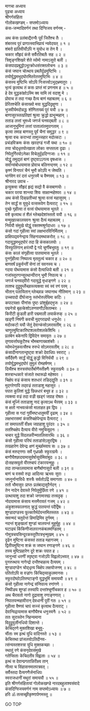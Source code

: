 मागचा अध्याय  
पुढचा अध्याय  
श्रीगर्गसंहिता  
गोलोकखण्डम् - सप्तमोऽध्यायः  
कंस-जन्मादिवर्णनं तथा दिग्विजय वर्णनम् -  
  
अथ कंसः प्रलंबाद्यैरन्यैः पूर्वं जितैश्च तैः ।  
शंबरस्य पुरं प्रागात्स्वाभिप्रायं न्यवेदयत् ॥ १ ॥  
शंबरो ह्यतिवीर्योऽपि न युयोध स तेन वै ।  
चकार सौहृदं कंसे सर्वैरतिबलैः सह ॥ २ ॥  
त्रिशृङ्गशिखरे शेते व्योमो नामाऽसुरो बली ।  
कंसपादप्रबुद्धोऽभूत्क्रोधसंरक्तलोचनः ॥ ३ ॥  
कंसं जघान चोत्थाय प्रबलैर्दृढमुष्टिभिः ।  
तयोर्युद्धमभूद्‌घोरमितरेतरमुष्टिभिः ॥ ४ ॥  
कंसस्य मुष्टिभिः सोऽपि निःसत्त्वोऽभूद्‌भ्रमातुरः ।  
भृत्यं कृत्वाथ तं कसः प्राप्तं मां प्रणनाम ह ॥ ५ ॥  
हे देव युद्धकांक्षोऽस्मि क्व यामि त्वं वदाशु मे ।  
प्रोवाच तं तदा गच्छ दैत्य बाणं महाबलम् ॥ ६ ॥  
प्रेरितश्चेति कंसाख्यो मया युद्धदिदृक्षुणा ।  
भुजवीर्यमदोन्नद्धः शोणिताख्यं पुरं ययौ ॥ ७ ॥  
बाणासुरस्तत्प्रतिज्ञां श्रुत्वा क्रुद्धो ह्यभून्महान् ।  
तताड लत्तां भूमध्ये जगर्ज घनवद्‌बली ॥ ८ ॥  
आजानुभूमिगां लत्तां पातालांतमुपागताम् ।  
कृत्वा तमाह बाणस्तु पूर्वं चैनां समुद्धर ॥ ९ ॥  
श्रृत्वा वचः कराभ्यां तामुज्जहार मदोत्कटः ।  
प्रचंडविक्रमः कंसः खरदण्डं गजौ यथा ॥ १० ॥  
तया चोद्‌धृतयोत्खाता लोकाः सप्ततला दृढाः ।  
निपेतुर्गिरयोऽनेका विचेलुर्दृढदिग्गजाः ॥ ११ ॥  
योद्धुं तमुद्यतं बाणं दृष्ट्वाऽऽगत्य वृषध्वजः ।  
सर्वान्संबोधयामास प्रोवाच बलिनन्दनम् ॥ १२ ॥  
कृष्णं विनापरं चैनं भूमौ कोऽपि न जेष्यति ।  
भार्गवेण वरं दत्तं धनुरस्मै च वैष्णवम् ॥ १३ ॥  
श्रीनारद उवाच -  
इत्युक्त्वा सौहृदं हृद्यं सद्यो वै कंसबाणयोः ।  
चकार परया शान्त्या शिवः साक्षान्महेश्वरः ॥ १४ ॥  
अथ कंसो दिक्‌प्रतीच्यां श्रुत्वा वत्सं महासुरम् ।  
तेन सार्द्धं स युयुधे वत्सरूपेण दैत्यराट् ॥ १५ ॥  
पुच्छे गृहीत्वा तं वत्सं पोथयामास भूतले ।  
वशे कृत्वाथ तं शैलं म्लेच्छदेशांस्ततो ययौ ॥ १६ ॥  
मन्मुखात्कालयवनः श्रुत्वा दैत्यं महाबलम् ।  
निर्ययौ संमुखे योद्धुं रक्तश्मश्रुर्गदाधरः ॥ १७ ॥  
कंसो गदां गृहीत्वा स्वां लक्षभारविनिर्मिताम् ।  
प्राक्षिपद्यवनेन्द्राय सिंहनादमथाकरोत् ॥ १८ ॥  
गदायुद्धमभूद्‌घोरं तदा हि कंसकालयोः ।  
विस्फुलिंगान् क्षरंत्यौ द्वे गदे चूर्णीबभूवतुः ॥ १९ ॥  
कंसः कालं संगृहीत्वा पातयामास भूतले ।  
पुनर्गृहीत्वा निष्पात्य मृततुल्यं चकार ह ॥ २० ॥  
बाणवर्षं प्रकुर्वन्तीं सेनां तां यवनस्य च ।  
गदया पोथयामास कंसो दैत्याधिपो बली ॥ २१ ॥  
गजांस्तुरगान्सुरथान्वीरान् भूमौ निपात्य च ।  
जगर्ज घनवद्‌वीरो गदायुद्धे मृधाङ्गणे ॥ २२ ॥  
ततश्च दुद्रुवुर्म्लेच्छास्त्यक्त्वा स्वं स्वं रणं परम् ।  
भीतान् पलायितान् म्लेच्छान्न जघानाथ नीतिमान् ॥ २३ ॥  
उच्चपादो दीर्घजानुः स्तंभोरुर्लघिमा कटिः ।  
कपाटवक्षाः पीनांसः पुष्टः प्रांशुर्बृहद्‌भुजः ॥ २४ ॥  
पद्मनेत्रो बृहत्केशोऽरुणवर्णोऽसिताम्बरः ।  
किरीटी कुंडली हारी पद्ममाली लयार्करुक् ॥ २५ ॥  
खड्गी निषंगी कवची मुद्‌गराढ्यो धनुर्धरः ।  
मदोत्कटो ययौ जेतुं देवान्कंसोऽमरावतीम् ॥ २६ ॥  
चाणूरमुष्टिकारिष्टशलतोशलकेशिभिः ।  
प्रलंबेन बकेनापि द्विविदेन समावृतः ॥ २७ ॥  
तृणावर्त्ताघकूटैश्च भौमबाणाख्यशंबरैः ।  
व्योमधेनुकवत्सैश्च रुरुधे सोऽमरावतीम् ॥ २८ ॥  
कंसादीनागतान्दृष्ट्वा शक्रो देवाधिपः स्वराट् ।  
सर्वैर्देवणैः सार्द्धं योद्धुं कृद्धो विनिर्ययौ ॥ २९ ॥  
तयोर्युद्धमभूद्‌घोरं तुमुलं रोमहर्षणम् ।  
दिव्यैश्च शस्त्रसंघातैर्बाणैस्तीक्ष्णैः स्फुरत्प्रभैः ॥ ३० ॥  
शस्त्रान्धकारे संजाते रथारूढो महेश्वरः ।  
चिक्षेप वज्रं कंसाय शतधारं तडिद्‌द्युति ॥ ३१ ॥  
मुद्‌गरेणापि तद्‌वज्रं तताडाशु महासुरः ।  
पपात कुलिशं युद्धे छिन्नधारं बभूव ह ॥ ३२ ॥  
त्यक्त्वा वज्रं तदा वज्री खड्‌गं जग्राह रोषतः ।  
कंसं मूर्ध्नि तताडाशु नादं कृत्वाऽथ भैरवम् ॥ ३३ ॥  
स क्षतो नाभवत्कंसो मालाहत इव द्विपः ।  
गृहीत्वा स गदां गुर्वीमष्टधातुमयीं दृढाम् ॥ ३४ ॥  
लक्षभारसमां कंसश्चिक्षेपेन्द्राय दैत्यराट् ।  
तां समापततीं वीक्ष्य जग्राहाशु पुरंदरः ॥ ३५ ॥  
ततश्चिक्षेप दैत्याय वीरो नमुचिसूदनः ।  
चचार युद्धे विदलन्नरीन्मातलिसारथिः ॥ ३६ ॥  
कंसो गृहीत्वा परिघं तताडांसेऽसुरद्विषः ।  
तत्प्रहारेण देवेन्द्रः क्षणं मूर्च्छामवाप सः ॥ ३७ ॥  
कंसं मरुद्‌गणाः सर्वे गृध्रपक्षैः स्फुरत्प्रभैः ।  
बाणौघैश्छादयामासुर्वर्षासूर्यमिवांबुदः ॥ ३८ ॥  
दोःसहस्रयुतो वीरश्चापं टंकारयन्मुहुः ।  
तदा तान्कालयामास बाणैर्बाणासुरो बली ॥ ३९ ॥  
बाणं च वसवो रुद्रा आदित्या ऋभवः सुराः ।  
जघ्नुर्नानाविधैः शस्त्रैः सर्वतोऽद्रिं समागताः ॥ ४० ॥  
ततो भौमासुरः प्राप्तः प्रलंबाद्यसुरैर्नदन् ।  
तेन नादेन देवास्ते निपेतुर्मूर्छिता रणे ॥ ४१ ॥  
उत्थायाशु तदा शक्रो जगामारुह्य तत्त्वदृक् ।  
नोदयामास कंसाय मत्तमैरावतं गजम् ॥ ४२ ॥  
अंकुशास्फालनात् क्रुद्धं पातयन्तं पदैर्द्विषः ।  
शुण्डादण्डस्य फूत्कारैर्मर्दयन्तमितस्ततः ॥ ४३ ॥  
स्रवन्मदं चतुर्दन्तं हिमाद्रिमिव दुर्गमम् ।  
नदन्तं शृङ्खलां शुण्डां चालयन्तं मुहुर्मुहुः ॥ ४४ ॥  
घटाढ्यं किंकिणीजालरत्नकंबलमण्डितम् ।  
गोमूत्रचयसिन्दूरकस्तूरीपत्रभृन्मुखम् ॥ ४५ ॥  
दृढेन मुष्टिना कंसस्तं तताड महागजम् ।  
द्वितीयमुष्टिना शक्रं स जघान रणाङ्गणे ॥ ४६ ॥  
तस्य मुष्टिप्रहारेण दूरे शक्रः पपात ह ।  
जानुभ्यां धरणीं स्पृष्ट्वा गजोऽपि विह्वलोऽभवत् ॥ ४७ ॥  
पुनरुत्थाय नागेन्द्रो दन्तैश्चाहत्य दैत्यपम् ।  
शुण्डादण्डेन चोद्‌धृत्य चिक्षेप लक्षयोजनम् ॥ ४८ ॥  
पतितोऽपि स वज्रांगः किंचिद्‌व्याकुलमानसः ।  
स्फुरदोष्ठोऽतिरुष्टाङ्गो युद्धभूमिं समाययौ ॥ ४९ ॥  
कंसो गृहीत्वा नागेन्द्रं संनिपात्य रणांगणे ।  
निष्पीड्य शूण्डां तस्यापि दन्तांश्चूर्णीचकार ह ॥ ५० ॥  
अथ चैरावतो नागो दुद्रावाशु रणाङ्गणात् ।  
निपातयन्महावीरान् देवधानीं पुरीं गतः ॥ ५१ ॥  
गृहीत्वा वैष्णवं चापं सज्जं कृत्वाथ दैत्यराट् ।  
देवान्विद्रायामास बाणौघैश्च धनुःस्वनैः ॥ ५२ ॥  
ततः सुरास्तेन निहन्यमाना  
     विदुद्रुवुर्लीनधियो दिशान्ते ।  
केचिद्‌रणे मुक्तशिखा बभूवु-  
     र्भीताः स्म इत्थं युधि वादिनस्ते ॥ ५३ ॥  
केचित्तथा प्रांजलयोऽतिदीनव-  
     त्संन्यस्तशस्त्रा युधि मुक्तकच्छाः ।  
स्थातुं रणे कंसनृदेवसंमुखे  
     गतेप्सिताः केचिदतीव विह्वलाः ॥ ५४ ॥  
इत्थं स देवान्प्रगतान्निरीक्ष्य तान्  
     नीत्वा च सिंहासनमातपत्रवत् ।  
सर्वैस्तदा दैत्यगणैर्जनाधिपः  
     स्वराजधानीं मथुरां समाययौ ॥ ५५ ॥  
इति श्रीगर्गसंहितायां गोलोकखण्डे नारदबहुलाश्वसंवादे  
कंसदिग्विजयवर्णनं नाम सप्तमोऽध्यायः ॥ ७ ॥  
हरिः ॐ तत्सच्छ्रीकृष्णार्पणमस्तु ॥  
  
GO TOP
